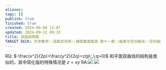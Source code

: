 ```yaml
---
aliases: 
tags: []
publish: true
finished: true
created: 2024-06-08 12:07
updated: 2024-09-22 09:33
title: 双曲抛物面
TARGET DECK: 大学数学::高数武忠祥::梯度散度旋度-第十一章::曲面与空间曲线::空间曲面::二次曲面::双曲抛物面
---
```


RQ: $-\frac{x^2}{2p}+\frac{y^2}{2q}=z(p\:,\:q>0)$ 和平面双曲线的结构是类似的，其中简化版的特殊情况是 $z=xy$
RA:![](https://img.hwenyi.tech/202406081947877.webp)
![](https://img.hwenyi.tech/202406081948784.webp)

